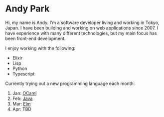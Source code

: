 # Andy Park

Hi, my name is Andy. I'm a software developer living and working in Tokyo, Japan. 
I have been building and working on web applications since 2007.
I have experience with many different technologies, but my main focus has been front-end development.

I enjoy working with the following:
- Elixir
- Lisp
- Python
- Typescript

Currently trying out a new programming language each month:

1. Jan: [OCaml](https://ocaml.org/)
2. Feb: [Java](https://www.java.com/)
3. Mar: [Elm](https://elm-lang.org/)
4. Apr: TBD
